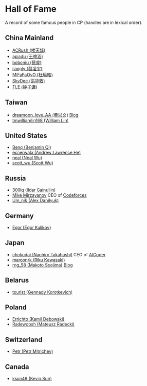# Hall of Fame

A record of some famous people in CP (handles are in lexical order).

## China Mainland

- [ACRush (楼天城)](https://codeforces.com/profile/ACRush)
- [apiadu (王修涵)](https://codeforces.com/profile/apiadu)
- [boboniu (蔡睿)](https://codeforces.com/profile/boboniu)
- [jiangly (蒋凌宇)](https://codeforces.com/profile/jiangly)
- [MiFaFaOvO (杜瑜皓)](https://codeforces.com/profile/MiFaFaOvO)
- [SkyDec (洪华敦)](https://codeforces.com/profile/SkyDec)
- [TLE (钟子谦)](https://codeforces.com/profile/TLE)

## Taiwan

- [dreamoon_love_AA (黄以文)](https://codeforces.com/profile/dreamoon_love_AA) [Blog](http://dreamoon4.blogspot.com/)
- [tmwilliamlin168 (William Lin)](https://codeforces.com/profile/tmwilliamlin168)

## United States

- [Benq (Benjamin Qi)](https://codeforces.com/profile/Benq)
- [ecnerwala (Andrew Lawrence He)](https://codeforces.com/profile/ecnerwala)
- [neal (Neal Wu)](https://codeforces.com/profile/neal)
- [scott_wu (Scott Wu)](https://codeforces.com/profile/scott_wu)

## Russia

- [300iq (Ildar Gainullin)](https://codeforces.com/profile/300iq)
- [Mike Mirzayanov](https://codeforces.com/profile/MikeMirzayanov) CEO of [Codeforces](https://codeforces.com)
- [Um_nik (Alex Danilyuk)](https://codeforces.com/profile/Um_nik)

## Germany

- [Egor (Egor Kulikov)](https://codeforces.com/profile/Egor)

## Japan

- [chokudai (Naohiro Takahashi)](https://codeforces.com/profile/chokudai) CEO of [AtCoder](https://atcoder.jp).
- [maroonrk (Riku Kawasaki)](https://codeforces.com/profile/maroonrk)
- [rng_58 (Makoto Soejima)](http://codeforces.com/profile/rng_58) [Blog](https://rng-58.blogspot.com/)

## Belarus

- [tourist (Gennady Korotkevich)](https://codeforces.com/profile/tourist)

## Poland

- [Errichto (Kamil Debowski)](https://codeforces.com/profile/Errichto)
- [Radewoosh (Mateusz Radecki)](https://codeforces.com/profile/Radewoosh)

## Switzerland

- [Petr (Petr Mitrichev)](https://codeforces.com/profile/Petr)

## Canada

- [ksun48 (Kevin Sun)](https://codeforces.com/profile/ksun48)

<Utterances />
